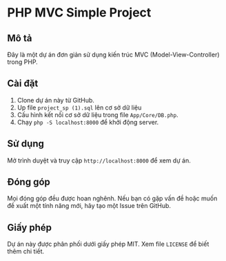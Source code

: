 # PHP MVC Simple Project

## Mô tả

Đây là một dự án đơn giản sử dụng kiến trúc MVC (Model-View-Controller) trong PHP.

## Cài đặt

1. Clone dự án này từ GitHub.
2. Up file `project_sp (1).sql` lên cơ sở dữ liệu
3. Cấu hình kết nối cơ sở dữ liệu trong file `App/Core/DB.php`.
4. Chạy `php -S localhost:8000` để khởi động server.

## Sử dụng

Mở trình duyệt và truy cập `http://localhost:8000` để xem dự án.

## Đóng góp

Mọi đóng góp đều được hoan nghênh. Nếu bạn có gặp vấn đề hoặc muốn đề xuất một tính năng mới, hãy tạo một Issue trên GitHub.

## Giấy phép

Dự án này được phân phối dưới giấy phép MIT. Xem file `LICENSE` để biết thêm chi tiết.
